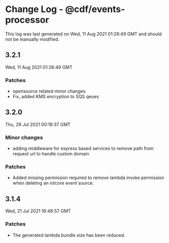 # Change Log - @cdf/events-processor

This log was last generated on Wed, 11 Aug 2021 01:26:49 GMT and should not be manually modified.

## 3.2.1
Wed, 11 Aug 2021 01:26:49 GMT

### Patches

- opensource related minor changes
- Fix, added KMS encryption to SQS qeues

## 3.2.0
Thu, 29 Jul 2021 00:16:37 GMT

### Minor changes

- adding middleware for express based services to remove path from request url to handle custom domain

### Patches

- Added missing permission required to remove lambda invoke permission when deleting an iotcore event source.

## 3.1.4
Wed, 21 Jul 2021 16:46:57 GMT

### Patches

- The generated lambda bundle size has been reduced.

